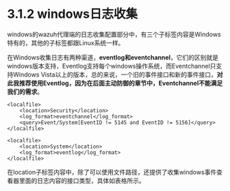 # 3.1.2 windows日志收集

windows的wazuh代理端的日志收集配置部分中，有三个子标签内容是Windows特有的，其他的子标签都跟Linux系统一样。

在Windows收集日志有两种渠道，**eventlog和eventchannel**，它们的区别就是windows版本支持，Eventlog支持每个windows操作系统，而Eventchannel只支持Windows Vista以上的版本，总的来说，一个旧的事件接口和新的事件接口，**对此我推荐使用Eventlog，因为在后面主动防御的章节中，Eventchannel不能满足我们的需求**。

```text
<localfile>
    <location>Security</location>
    <log_format>eventchannel</log_format>
    <query>Event/System[EventID != 5145 and EventID != 5156]</query>
</localfile>

<localfile>
    <location>System</location>
    <log_format>eventlog</log_format>
</localfile>
```

在location子标签内容中，除了可以使用文件路径，还提供了收集windows事件查看器里面的日志内容的接口类型，具体如表格所示。

